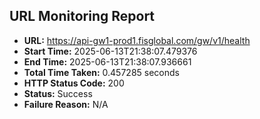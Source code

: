 ## URL Monitoring Report

- **URL:** https://api-gw1-prod1.fisglobal.com/gw/v1/health
- **Start Time:** 2025-06-13T21:38:07.479376
- **End Time:** 2025-06-13T21:38:07.936661
- **Total Time Taken:** 0.457285 seconds
- **HTTP Status Code:** 200
- **Status:** Success
- **Failure Reason:** N/A
